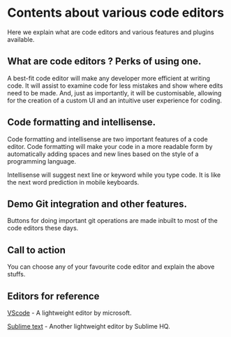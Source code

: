 # Contents about various code editors

Here we explain what are code editors and various features and plugins available.

## What are code editors ? Perks of using one.
A best-fit code editor will make any developer more efficient at writing code. It will assist to examine code for less mistakes and show where edits need to be made. And, just as importantly, it will be customisable, allowing for the creation of a custom UI and an intuitive user experience for coding.

## Code formatting and intellisense.
Code formatting and intellisense are two important features of a code editor. Code formatting will make your code in a more readable form by automatically adding spaces and new lines based on the style of a programming language.

Intellisense will suggest next line or keyword while you type code. It is like the next word prediction in mobile keyboards.

## Demo Git integration and other features.
Buttons for doing important git operations are made inbuilt to most of the code editors these days.

## Call to action

You can choose any of your favourite code editor and explain the above stuffs. 

## Editors for reference

[VScode](https://code.visualstudio.com) - A lightweight editor by microsoft.

[Sublime text](https://www.sublimetext.com) - Another lightweight editor by Sublime HQ.

